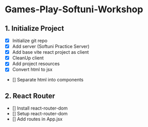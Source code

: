 # Games-Play-Softuni-Workshop

## 1. Initialize Project
- [x] Initialize git repo
- [x] Add server (Softuni Practice Server)
- [x] Add base vite react project as client
- [x] CleanUp client
- [x] Add project resources
- [x] Convert html to jsx
- [] Separate html into components

 ## 2. React Router
- [] Install react-router-dom
- [] Setup react-router-dom
- [] Add routes in App.jsx
